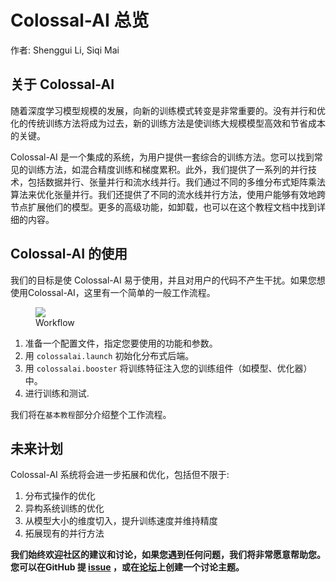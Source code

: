 # Colossal-AI 总览

作者: Shenggui Li, Siqi Mai

## 关于 Colossal-AI

随着深度学习模型规模的发展，向新的训练模式转变是非常重要的。没有并行和优化的传统训练方法将成为过去，新的训练方法是使训练大规模模型高效和节省成本的关键。

Colossal-AI 是一个集成的系统，为用户提供一套综合的训练方法。您可以找到常见的训练方法，如混合精度训练和梯度累积。此外，我们提供了一系列的并行技术，包括数据并行、张量并行和流水线并行。我们通过不同的多维分布式矩阵乘法算法来优化张量并行。我们还提供了不同的流水线并行方法，使用户能够有效地跨节点扩展他们的模型。更多的高级功能，如卸载，也可以在这个教程文档中找到详细的内容。

## Colossal-AI 的使用

我们的目标是使 Colossal-AI 易于使用，并且对用户的代码不产生干扰。如果您想使用Colossal-AI，这里有一个简单的一般工作流程。

<figure style={{textAlign: "center"}}>
<img src="https://s2.loli.net/2022/01/28/ZK7ICWzbMsVuJof.png"/>
<figcaption>Workflow</figcaption>
</figure>

1. 准备一个配置文件，指定您要使用的功能和参数。
2. 用 `colossalai.launch` 初始化分布式后端。
3. 用 `colossalai.booster` 将训练特征注入您的训练组件（如模型、优化器）中。
4. 进行训练和测试.

我们将在`基本教程`部分介绍整个工作流程。

## 未来计划

Colossal-AI 系统将会进一步拓展和优化，包括但不限于:

1. 分布式操作的优化
2. 异构系统训练的优化
3. 从模型大小的维度切入，提升训练速度并维持精度
4. 拓展现有的并行方法

**我们始终欢迎社区的建议和讨论，如果您遇到任何问题，我们将非常愿意帮助您。您可以在GitHub 提 [issue](https://github.com/hpcaitech/ColossalAI/issues) ，或在[论坛](https://github.com/hpcaitech/ColossalAI/discussions)上创建一个讨论主题。**

<!-- doc-test-command: echo "installation.md does not need test"  -->
